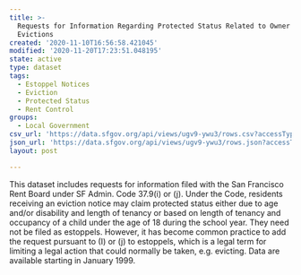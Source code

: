 ```yaml
---
title: >-
  Requests for Information Regarding Protected Status Related to Owner Move-In
  Evictions
created: '2020-11-10T16:56:58.421045'
modified: '2020-11-20T17:23:51.048195'
state: active
type: dataset
tags:
  - Estoppel Notices
  - Eviction
  - Protected Status
  - Rent Control
groups:
  - Local Government
csv_url: 'https://data.sfgov.org/api/views/ugv9-ywu3/rows.csv?accessType=DOWNLOAD'
json_url: 'https://data.sfgov.org/api/views/ugv9-ywu3/rows.json?accessType=DOWNLOAD'
layout: post

---
```

This dataset includes requests for information filed with the San Francisco Rent Board under SF Admin. Code 37.9(i) or (j). Under the Code, residents receiving an eviction notice may claim protected status either due to age and/or disability and length of tenancy or based on length of tenancy and occupancy of a child under the age of 18 during the school year. They need not be filed as estoppels. However, it has become common practice to add the request pursuant to (I) or (j) to estoppels, which is a legal term for limiting a legal action that could normally be taken, e.g. evicting. Data are available starting in January 1999.
